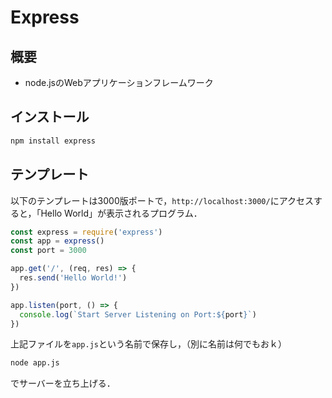 # Express

## 概要
- node.jsのWebアプリケーションフレームワーク

## インストール
```bash
npm install express
```

## テンプレート
以下のテンプレートは3000版ポートで，`http://localhost:3000/`にアクセスすると，「Hello World」が表示されるプログラム．

```javascript
const express = require('express')
const app = express()
const port = 3000

app.get('/', (req, res) => {
  res.send('Hello World!')
})

app.listen(port, () => {
  console.log(`Start Server Listening on Port:${port}`)
})
```

上記ファイルを`app.js`という名前で保存し，（別に名前は何でもおｋ）
```bash
node app.js
```
でサーバーを立ち上げる．


